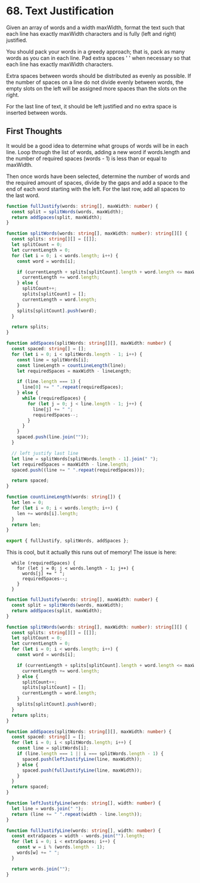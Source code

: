 # 68. Text Justification

Given an array of words and a width maxWidth, format the text such that each line has exactly maxWidth characters and is fully (left and right) justified.

You should pack your words in a greedy approach; that is, pack as many words as you can in each line. Pad extra spaces ' ' when necessary so that each line has exactly maxWidth characters.

Extra spaces between words should be distributed as evenly as possible. If the number of spaces on a line do not divide evenly between words, the empty slots on the left will be assigned more spaces than the slots on the right.

For the last line of text, it should be left justified and no extra space is inserted between words.

## First Thoughts

It would be a good idea to determine what groups of words will be in each line.
Loop through the list of words, adding a new word if words.length and the number of required spaces (words - 1) is less than or equal to maxWidth.

Then once words have been selected, determine the number of words and the required amount of spaces, divide by the gaps and add a space to the end of each word starting with the left.
For the last row, add all spaces to the last word.

```typescript
function fullJustify(words: string[], maxWidth: number) {
  const split = splitWords(words, maxWidth);
  return addSpaces(split, maxWidth);
}

function splitWords(words: string[], maxWidth: number): string[][] {
  const splits: string[][] = [[]];
  let splitCount = 0;
  let currentLength = 0;
  for (let i = 0; i < words.length; i++) {
    const word = words[i];

    if (currentLength + splits[splitCount].length + word.length <= maxWidth) {
      currentLength += word.length;
    } else {
      splitCount++;
      splits[splitCount] = [];
      currentLength = word.length;
    }
    splits[splitCount].push(word);
  }

  return splits;
}

function addSpaces(splitWords: string[][], maxWidth: number) {
  const spaced: string[] = [];
  for (let i = 0; i < splitWords.length - 1; i++) {
    const line = splitWords[i];
    const lineLength = countLineLength(line);
    let requiredSpaces = maxWidth - lineLength;

    if (line.length === 1) {
      line[0] += " ".repeat(requiredSpaces);
    } else {
      while (requiredSpaces) {
        for (let j = 0; j < line.length - 1; j++) {
          line[j] += " ";
          requiredSpaces--;
        }
      }
    }
    spaced.push(line.join(""));
  }

  // left justify last line
  let line = splitWords[splitWords.length - 1].join(" ");
  let requiredSpaces = maxWidth - line.length;
  spaced.push((line += " ".repeat(requiredSpaces)));

  return spaced;
}

function countLineLength(words: string[]) {
  let len = 0;
  for (let i = 0; i < words.length; i++) {
    len += words[i].length;
  }
  return len;
}

export { fullJustify, splitWords, addSpaces };
```

This is cool, but it actually this runs out of memory!
The issue is here:

```
  while (requiredSpaces) {
    for (let j = 0; j < words.length - 1; j++) {
      words[j] += " ";
      requiredSpaces--;
    }
  }
```

```typescript
function fullJustify(words: string[], maxWidth: number) {
  const split = splitWords(words, maxWidth);
  return addSpaces(split, maxWidth);
}

function splitWords(words: string[], maxWidth: number): string[][] {
  const splits: string[][] = [[]];
  let splitCount = 0;
  let currentLength = 0;
  for (let i = 0; i < words.length; i++) {
    const word = words[i];

    if (currentLength + splits[splitCount].length + word.length <= maxWidth) {
      currentLength += word.length;
    } else {
      splitCount++;
      splits[splitCount] = [];
      currentLength = word.length;
    }
    splits[splitCount].push(word);
  }
  return splits;
}

function addSpaces(splitWords: string[][], maxWidth: number) {
  const spaced: string[] = [];
  for (let i = 0; i < splitWords.length; i++) {
    const line = splitWords[i];
    if (line.length === 1 || i === splitWords.length - 1) {
      spaced.push(leftJustifyLine(line, maxWidth));
    } else {
      spaced.push(fullJustifyLine(line, maxWidth));
    }
  }
  return spaced;
}

function leftJustifyLine(words: string[], width: number) {
  let line = words.join(" ");
  return (line += " ".repeat(width - line.length));
}

function fullJustifyLine(words: string[], width: number) {
  const extraSpaces = width - words.join("").length;
  for (let i = 0; i < extraSpaces; i++) {
    const w = i % (words.length - 1);
    words[w] += " ";
  }

  return words.join("");
}
```
